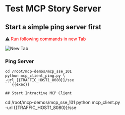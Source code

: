 
# Test MCP Story Server 

## Start a simple ping server first

⚠️ <span style="color:red">Run following commands in new Tab</span>

![New Tab](https://i.ibb.co/b59kdLmy/new-tab.gif)

### Ping Server

```
cd /root/mcp-demos/mcp_sse_101
python mcp_client_ping.py \
-url {{TRAFFIC_HOST1_8080}}/sse
```{{exec}}

## Start Intractive MCP Client 

```
cd /root/mcp-demos/mcp_sse_101
python mcp_client.py \
-url {{TRAFFIC_HOST1_8080}}/sse
```{{exec}}
